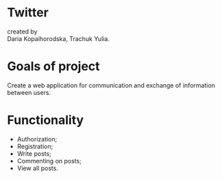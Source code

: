 # Twitter
  created by   
  Daria Kopaihorodska, 
  Trachuk Yulia.

# Goals of project

Сreate a web application for communication and exchange of information between users.

# Functionality

* Authorization;
* Registration;
* Write posts;
* Commenting on posts;
* View all posts.
